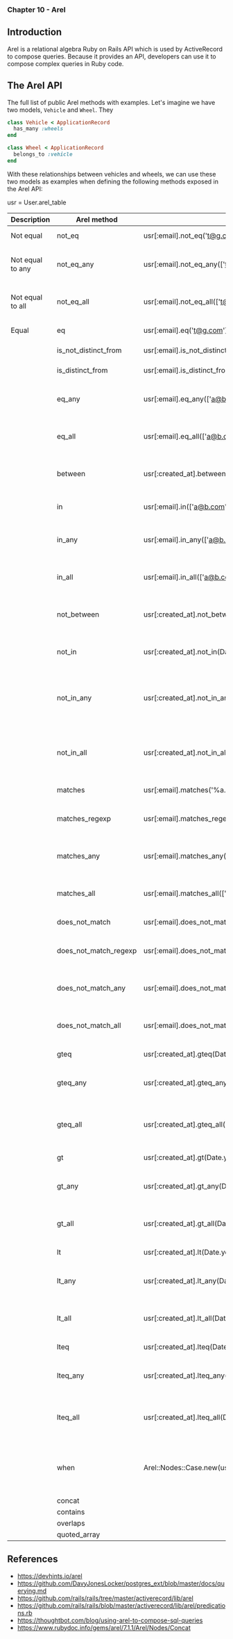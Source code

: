 ### Chapter 10 - Arel

## Introduction

Arel is a relational algebra Ruby on Rails API which is used by ActiveRecord to compose queries. Because it provides an API, developers can use it to compose complex queries in Ruby code.



## The Arel API

The full list of public Arel methods with examples. Let's imagine we have two models, `Vehicle` and `Wheel`. They

```ruby
class Vehicle < ApplicationRecord
  has_many :wheels
end

class Wheel < ApplicationRecord
  belongs_to :vehicle
end
```

With these relationships between vehicles and wheels, we can use these two models as examples when defining the following methods exposed in the Arel API:

usr = User.arel_table

| Description | Arel method | Arel example | SQL |
|---|---|---|---|
| Not equal | not_eq | usr[:email].not_eq('t@g.com') | "`users`.`email` != 't@g.com'" |
| Not equal to any | not_eq_any | usr[:email].not_eq_any(['t@g.com','a@b.com']) | "(`users`.`email` != 't@g.com' OR `users`.`email` != 'a@b.com')" |
| Not equal to all | not_eq_all | usr[:email].not_eq_all(['t@g.com','a@b.com']) | "(`users`.`email` != 't@g.com' AND `users`.`email` != 'a@b.com')" |
| Equal | eq | usr[:email].eq('t@g.com') | "`users`.`email` = 't@g.com'" |
| | is_not_distinct_from | usr[:email].is_not_distinct_from('t@g.com') | "`users`.`email` <=> 't@g.com'" |
| | is_distinct_from | usr[:email].is_distinct_from('t@g.com') | "NOT `users`.`email` <=> 't@g.com'" |
| | eq_any | usr[:email].eq_any(['a@b.com', 'b@b.com']) | "(`users`.`email` = 'a@b.com' OR `users`.`email` = 'b@b.com')" |
| | eq_all | usr[:email].eq_all(['a@b.com', 'b@b.com']) | "(`users`.`email` = 'a@b.com' AND `users`.`email` = 'b@b.com')" |
| | between | usr[:created_at].between(Date.today..Date.tomorrow) | "`users`.`created_at` BETWEEN '2020-11-04' AND '2020-11-05'" |
| | in | usr[:email].in(['a@b.com', 'b@b.com']) | "`users`.`email` IN ('a@b.com', 'b@b.com')" |
| | in_any | usr[:email].in_any(['a@b.com', 'b@b.com']) | "(`users`.`email` IN ('a@b.com') OR `users`.`email` IN ('b@b.com'))" |
| | in_all | usr[:email].in_all(['a@b.com', 'b@b.com']) | "(`users`.`email` IN ('a@b.com') AND `users`.`email` IN ('b@b.com'))" |
| | not_between | usr[:created_at].not_between(Date.today..Date.tomorrow) | "(`users`.`created_at` < '2020-11-04' OR `users`.`created_at` > '2020-11-05')" |
| | not_in | usr[:created_at].not_in(Date.today..Date.tomorrow) | "(`users`.`created_at` < '2020-11-04' OR `users`.`created_at` > '2020-11-05')" |
| | not_in_any | usr[:created_at].not_in_any(Date.today..Date.tomorrow) | "(`users`.`created_at` NOT IN ('2020-11-04') OR `users`.`created_at` NOT IN ('2020-11-05'))" |
| | not_in_all | usr[:created_at].not_in_all(Date.today..Date.tomorrow) | "(`users`.`created_at` NOT IN ('2020-11-04') AND `users`.`created_at` NOT IN ('2020-11-05'))" |
| | matches | usr[:email].matches('%a.com') | "`users`.`email` LIKE '%a.com'" |
| | matches_regexp | usr[:email].matches_regexp(/a.com$/) | TODO: NotImplementedError (~ not implemented for this db) |
| | matches_any | usr[:email].matches_any(['%a.com','%b.com']) | "(`users`.`email` LIKE '%a.com' OR `users`.`email` LIKE '%b.com')" |
| | matches_all | usr[:email].matches_all(['%a.com','%b.com']) | "(`users`.`email` LIKE '%a.com' AND `users`.`email` LIKE '%b.com')" |
| | does_not_match | usr[:email].does_not_match('%a.com') | "`users`.`email` NOT LIKE '%a.com'" |
| | does_not_match_regexp | usr[:email].does_not_match_regexp(/a.com$/) | TODO: NotImplementedError (!~ not implemented for this db) |
| | does_not_match_any | usr[:email].does_not_match_any(['%a.com','%b.com']) | "(`users`.`email` NOT LIKE '%a.com' OR `users`.`email` NOT LIKE '%b.com')" |
| | does_not_match_all | usr[:email].does_not_match_all(['%a.com','%b.com']) | "(`users`.`email` NOT LIKE '%a.com' AND `users`.`email` NOT LIKE '%b.com')" |
| | gteq | usr[:created_at].gteq(Date.yesterday) | "`users`.`created_at` >= '2020-11-03'" |
| | gteq_any | usr[:created_at].gteq_any(Date.yesterday..Date.today) | "(`users`.`created_at` >= '2020-11-03' OR `users`.`created_at` >= '2020-11-04')" |
| | gteq_all | usr[:created_at].gteq_all(Date.yesterday..Date.today) | "(`users`.`created_at` >= '2020-11-03' AND `users`.`created_at` >= '2020-11-04')" |
| | gt | usr[:created_at].gt(Date.yesterday) | "`users`.`created_at` > '2020-11-03'" |
| | gt_any | usr[:created_at].gt_any(Date.yesterday..Date.today) | "(`users`.`created_at` > '2020-11-03' OR `users`.`created_at` > '2020-11-04')" |
| | gt_all | usr[:created_at].gt_all(Date.yesterday..Date.today) | "(`users`.`created_at` > '2020-11-03' AND `users`.`created_at` > '2020-11-04')" |
| | lt | usr[:created_at].lt(Date.yesterday) | "`users`.`created_at` < '2020-11-04'" |
| | lt_any | usr[:created_at].lt_any(Date.yesterday..Date.today) | "(`users`.`created_at` < '2020-11-04' OR `users`.`created_at` < '2020-11-05')" |
| | lt_all | usr[:created_at].lt_all(Date.yesterday..Date.today) | "(`users`.`created_at` < '2020-11-04' AND `users`.`created_at` < '2020-11-05')" |
| | lteq | usr[:created_at].lteq(Date.today) | "`users`.`created_at` <= '2020-11-05'" |
| | lteq_any | usr[:created_at].lteq_any(Date.yesterday..Date.today) | "(`users`.`created_at` <= '2020-11-04' OR `users`.`created_at` <= '2020-11-05')" |
| | lteq_all | usr[:created_at].lteq_all(Date.yesterday..Date.today) | "(`users`.`created_at` <= '2020-11-04' AND `users`.`created_at` <= '2020-11-05')" |
| | when | Arel::Nodes::Case.new(usr[:email]).when('a@b.com').then('a@b.org').when('b@b.com').then('b@b.org') | "CASE `users`.`email` WHEN 'a@b.com' THEN 'a@b.org' WHEN 'b@b.com' THEN 'b@b.org' END" |
| | concat | 
| | contains
| | overlaps
| | quoted_array

## References

* https://devhints.io/arel
* https://github.com/DavyJonesLocker/postgres_ext/blob/master/docs/querying.md
* https://github.com/rails/rails/tree/master/activerecord/lib/arel
* https://github.com/rails/rails/blob/master/activerecord/lib/arel/predications.rb
* https://thoughtbot.com/blog/using-arel-to-compose-sql-queries
* https://www.rubydoc.info/gems/arel/7.1.1/Arel/Nodes/Concat

